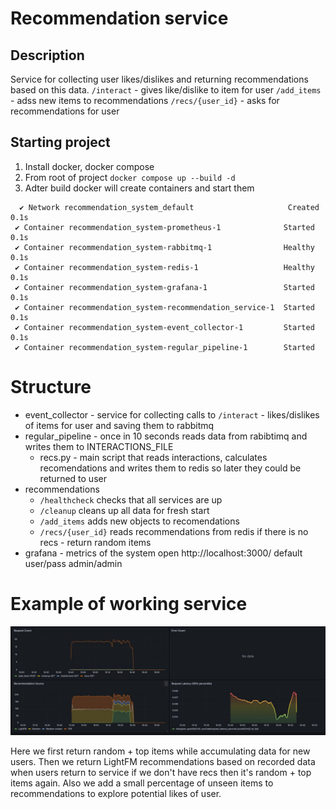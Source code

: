 # Recommendation service

## Description
Service for collecting user likes/dislikes and returning recommendations based on this data.
`/interact` - gives like/dislike to item for user
`/add_items` - adss new items to recommendations
`/recs/{user_id}` - asks for recommendations for user

## Starting project

1. Install docker, docker compose
2. From root of project `docker compose up --build -d` 
3. Adter build docker will create containers and start them
```
  ✔ Network recommendation_system_default                     Created                                                                                                                                                                                            0.1s
 ✔ Container recommendation_system-prometheus-1              Started                                                                                                                                                                                            0.1s
 ✔ Container recommendation_system-rabbitmq-1                Healthy                                                                                                                                                                                            0.1s
 ✔ Container recommendation_system-redis-1                   Healthy                                                                                                                                                                                            0.1s
 ✔ Container recommendation_system-grafana-1                 Started                                                                                                                                                                                            0.1s
 ✔ Container recommendation_system-recommendation_service-1  Started                                                                                                                                                                                            0.1s
 ✔ Container recommendation_system-event_collector-1         Started                                                                                                                                                                                            0.1s
 ✔ Container recommendation_system-regular_pipeline-1        Started
 ```

# Structure
* event_collector - service for collecting calls to `/interact` - likes/dislikes of items for user and saving them to rabbitmq
* regular_pipeline - once in 10 seconds reads data from rabibtimq and writes them to INTERACTIONS_FILE
    * recs.py - main script that reads interactions, calculates recomendations and writes them to redis so later they could be returned to user
* recommendations 
    * `/healthcheck` checks that all services are up
    * `/cleanup` cleans up all data for fresh start
    * `/add_items` adds new objects to recomendations
    * `/recs/{user_id}` reads recommendations from redis if there is no recs - return random items 
* grafana - metrics of the system open http://localhost:3000/ default user/pass admin/admin

# Example of working service

![example of working service](imgs/example_work_of_service.jpeg)

Here we first return random + top items while accumulating data for new users. Then we return LightFM recommendations based on recorded data when users return to service if we don't have recs then it's random + top items again. Also we add a small percentage of unseen items to recommendations to explore potential likes of user.
